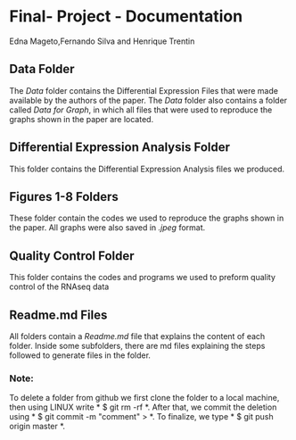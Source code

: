 
# Final- Project - Documentation

Edna Mageto,Fernando Silva and Henrique Trentin

## Data Folder
The *Data* folder contains the Differential Expression Files that were made available by the authors of the paper. The *Data* folder also contains a folder called *Data for Graph*, in which all files that were used to reproduce the graphs shown in the paper are located.

## Differential Expression Analysis Folder
This folder contains the Differential Expression Analysis files we produced.

## Figures 1-8 Folders
These folder contain the codes we used to reproduce the graphs shown in the paper. All graphs were also saved in *.jpeg* format.

## Quality Control Folder
This folder contains the codes and programs we used to preform quality control of the RNAseq data

## Readme.md Files
All folders contain a *Readme.md* file that explains the content of each folder. Inside some subfolders, there are md files explaining the steps followed to generate files in the folder.

### Note:
To delete a folder from github we first clone the folder to a local machine, then using LINUX write * $ git rm -rf <folder name> *. After that, we commit the deletion using * $ git commit -m "comment" > *. To finalize, we type * $ git push origin master *.
